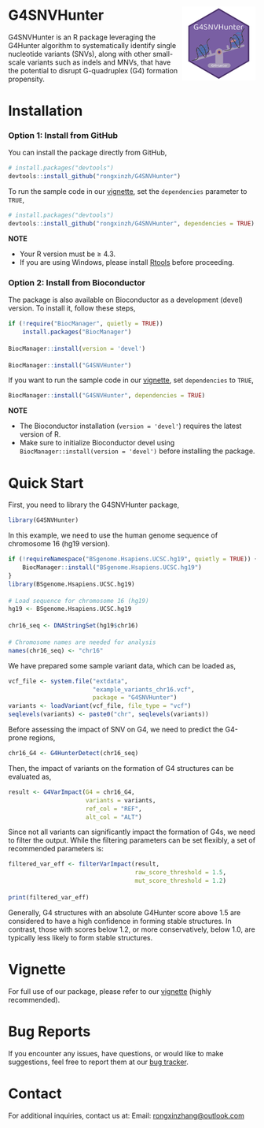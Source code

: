 # G4SNVHunter <img src="./vignettes/images/logo.png" align = "right" width = "150" />

G4SNVHunter is an R package leveraging the G4Hunter algorithm to systematically 
identify single nucleotide variants (SNVs), 
along with other small-scale variants such as indels and MNVs,
that have the potential to disrupt G-quadruplex (G4) formation propensity.


# Installation
### Option 1: Install from GitHub

You can install the package directly from GitHub,
```r
# install.packages("devtools")
devtools::install_github("rongxinzh/G4SNVHunter")
```

To run the sample code in our [vignette](
https://rongxinzh.github.io/G4SNVHunter/G4SNVHunter.html
), set the `dependencies` parameter to `TRUE`,
```r
# install.packages("devtools")
devtools::install_github("rongxinzh/G4SNVHunter", dependencies = TRUE)
```

**NOTE**

* Your R version must be &#8805; 4.3.
* If you are using Windows, please install 
[Rtools](https://ohdsi.github.io/Hades/rSetup.html#Installing_RTools) 
before proceeding.

### Option 2: Install from Bioconductor

The package is also available on Bioconductor as a development (devel) version. 
To install it, follow these steps,
```r
if (!require("BiocManager", quietly = TRUE))
    install.packages("BiocManager")

BiocManager::install(version = 'devel')

BiocManager::install("G4SNVHunter")
```

If you want to run the sample code in our [vignette](
https://rongxinzh.github.io/G4SNVHunter/G4SNVHunter.html
), 
set `dependencies` to `TRUE`,

```r
BiocManager::install("G4SNVHunter", dependencies = TRUE)
```

**NOTE**

* The Bioconductor installation (`version = 'devel'`) requires the latest 
version of R.
* Make sure to initialize Bioconductor devel using 
`BiocManager::install(version = 'devel')` before installing the package.

# Quick Start

First, you need to library the G4SNVHunter package,

```r
library(G4SNVHunter)
```

In this example, we need to use the human genome sequence of chromosome 16 
(hg19 version).

```r
if (!requireNamespace("BSgenome.Hsapiens.UCSC.hg19", quietly = TRUE)) {
    BiocManager::install("BSgenome.Hsapiens.UCSC.hg19")
}
library(BSgenome.Hsapiens.UCSC.hg19)

# Load sequence for chromosome 16 (hg19)
hg19 <- BSgenome.Hsapiens.UCSC.hg19

chr16_seq <- DNAStringSet(hg19$chr16)

# Chromosome names are needed for analysis
names(chr16_seq) <- "chr16"

```

We have prepared some sample variant data, which can be loaded as,

```r
vcf_file <- system.file("extdata", 
                        "example_variants_chr16.vcf", 
                        package = "G4SNVHunter")
variants <- loadVariant(vcf_file, file_type = "vcf")
seqlevels(variants) <- paste0("chr", seqlevels(variants))
```

Before assessing the impact of SNV on G4, we need to predict the G4-prone 
regions,

```r
chr16_G4 <- G4HunterDetect(chr16_seq)
```

Then, the impact of variants on the formation of G4 structures 
can be evaluated as,

```r
result <- G4VarImpact(G4 = chr16_G4, 
                      variants = variants, 
                      ref_col = "REF",
                      alt_col = "ALT")
```

Since not all variants can significantly impact the formation of G4s, we need 
to filter the output. While the filtering parameters can be set flexibly, 
a set of recommended parameters is:

```r
filtered_var_eff <- filterVarImpact(result, 
                                    raw_score_threshold = 1.5,
                                    mut_score_threshold = 1.2)

print(filtered_var_eff)
```

Generally, G4 structures with an absolute G4Hunter score above 1.5 are 
considered to have a high confidence in forming stable structures. In contrast, 
those with scores below 1.2, or more conservatively, below 1.0, are typically 
less likely to form stable structures.

# Vignette

For full use of our package, please refer to our [vignette](
https://rongxinzh.github.io/G4SNVHunter/G4SNVHunter.html)
(highly recommended). 

# Bug Reports

If you encounter any issues, have questions, or would like to make suggestions, 
feel free to report them at our [bug tracker](
https://github.com/rongxinzh/G4SNVHunter/issues).

# Contact

For additional inquiries, contact us at: 
Email: rongxinzhang@outlook.com
